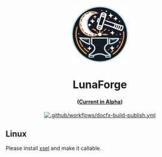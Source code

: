 <p align="center" width="50%">
    <img width="30%" src="https://raw.githubusercontent.com/AtaeKurri/LunaForge/main/LunaForge/Images/Icon.png">
</p><h1 align="center">LunaForge</h1>
<h4 align="center">

([Current in Alpha](https://github.com/RyannThi/LuaSTG-Editor-Sharp-X/releases))

</h4>

<div align="center">
    
[![.github/workflows/docfx-build-publish.yml](https://github.com/AtaeKurri/LunaForge/actions/workflows/docfx-build-publish.yml/badge.svg)](https://github.com/AtaeKurri/LunaForge/actions/workflows/docfx-build-publish.yml)

</div>

## Linux

Please install [xsel](https://github.com/kfish/xsel) and make it callable.